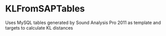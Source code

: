 # KLFromSAPTables
Uses MySQL tables generated by Sound Analysis Pro 2011 as template and targets to calculate KL distances
